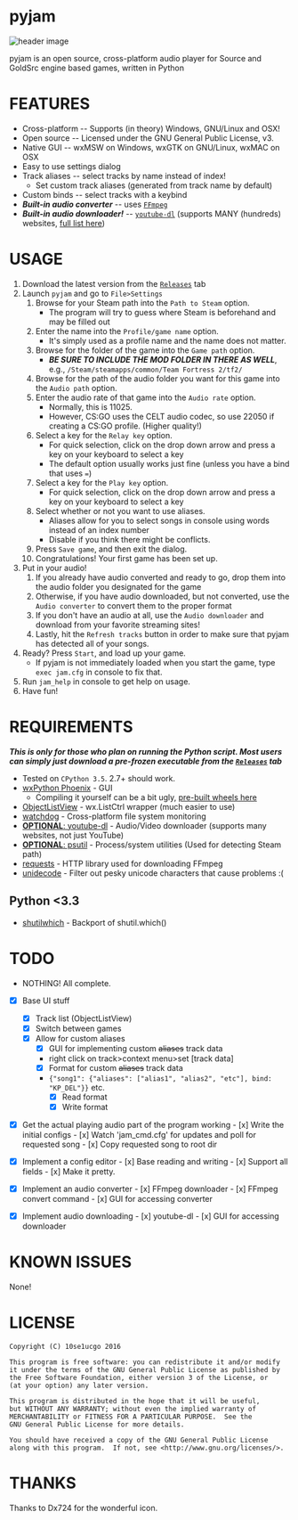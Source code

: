 # pyjam
![header image](http://i.imgur.com/ic7toeV.png)

pyjam is an open source, cross-platform audio player for Source and GoldSrc engine based games, written in Python

# FEATURES
* Cross-platform -- Supports (in theory) Windows, GNU/Linux and OSX!
* Open source -- Licensed under the GNU General Public License, v3.
* Native GUI -- wxMSW on Windows, wxGTK on GNU/Linux, wxMAC on OSX
* Easy to use settings dialog
* Track aliases -- select tracks by name instead of index!
  * Set custom track aliases (generated from track name by default)
* Custom binds -- select tracks with a keybind
* ***Built-in audio converter*** -- uses [`FFmpeg`](https://ffmpeg.org/)
* ***Built-in audio downloader!*** -- [`youtube-dl`](https://github.com/rg3/youtube-dl) (supports MANY (hundreds) websites, [full list here](https://rg3.github.io/youtube-dl/supportedsites.html))

# USAGE
1. Download the latest version from the [`Releases`](https://github.com/10se1ucgo/pyjam/releases) tab
2. Launch `pyjam` and go to `File>Settings`
   1. Browse for your Steam path into the `Path to Steam` option. 
      - The program will try to guess where Steam is beforehand and may be filled out
   2. Enter the name into the `Profile/game name` option. 
      - It's simply used as a profile name and the name does not matter.
   3. Browse for the folder of the game into the `Game path` option. 
      - ***BE SURE TO INCLUDE THE MOD FOLDER IN THERE AS WELL***, e.g., `/Steam/steamapps/common/Team Fortress 2/tf2/`
   4. Browse for the path of the audio folder you want for this game into the `Audio path` option.
   5. Enter the audio rate of that game into the `Audio rate` option.
      - Normally, this is 11025.
      - However, CS:GO uses the CELT audio codec, so use 22050 if creating a CS:GO profile. (Higher quality!)
   6. Select a key for the `Relay key` option.
      - For quick selection, click on the drop down arrow and press a key on your keyboard to select a key
      - The default option usually works just fine (unless you have a bind that uses `=`)
   7. Select a key for the `Play key` option.
      - For quick selection, click on the drop down arrow and press a key on your keyboard to select a key
   8. Select whether or not you want to use aliases.
      - Aliases allow for you to select songs in console using words instead of an index number
      - Disable if you think there might be conflicts.
   9. Press `Save game`, and then exit the dialog.
   9. Congratulations! Your first game has been set up.
3. Put in your audio!
   1. If you already have audio converted and ready to go, drop them into the audio folder you designated for the game
   2. Otherwise, if you have audio downloaded, but not converted, use the `Audio converter` to convert them to the proper format
   3. If you don't have an audio at all, use the `Audio downloader` and download from your favorite streaming sites!
   4. Lastly, hit the `Refresh tracks` button in order to make sure that pyjam has detected all of your songs.
4. Ready? Press `Start`, and load up your game.
   - If pyjam is not immediately loaded when you start the game, type `exec jam.cfg` in console to fix that.
5. Run `jam_help` in console to get help on usage.
6. Have fun!


# REQUIREMENTS
***This is only for those who plan on running the Python script. Most users can simply just download a pre-frozen executable from the [`Releases`](https://github.com/10se1ucgo/pyjam/releases) tab***
* Tested on `CPython 3.5`. 2.7+ should work.
* [wxPython Phoenix](https://github.com/wxWidgets/Phoenix) - GUI
    * Compiling it yourself can be a bit ugly, [pre-built wheels here](http://wxpython.org/Phoenix/snapshot-builds/)
* [ObjectListView](https://pypi.python.org/pypi/ObjectListView) - wx.ListCtrl wrapper (much easier to use)
* [watchdog](https://pypi.python.org/pypi/watchdog) - Cross-platform file system monitoring
* [**OPTIONAL**: youtube-dl](https://github.com/rg3/youtube-dl/) - Audio/Video downloader (supports many websites, not just 
YouTube)
* [**OPTIONAL**: psutil](https://github.com/giampaolo/psutil) - Process/system utilities  (Used for detecting Steam 
path)
* [requests](http://docs.python-requests.org/en/master/) - HTTP library used for downloading FFmpeg
* [unidecode](https://pypi.python.org/pypi/Unidecode) - Filter out pesky unicode characters that cause problems :(

## Python <3.3
* [shutilwhich](https://pypi.python.org/pypi/shutilwhich) - Backport of shutil.which()

# TODO
- NOTHING! All complete.
- [x] Base UI stuff
    - [x] Track list (ObjectListView)
    - [x] Switch between games
    - [x] Allow for custom aliases
        - [x] GUI for implementing custom ~~aliases~~ track data
        - right click on track>context menu>set [track data]
        - [x] Format for custom ~~aliases~~ track data
        - ```{"song1": {"aliases": ["alias1", "alias2", "etc"], bind: "KP_DEL"}}``` etc.
            - [x] Read format
            - [x] Write format
- [x] Get the actual playing audio part of the program working
      - [x] Write the initial configs
      - [x] Watch 'jam_cmd.cfg' for updates and poll for requested song
      - [x] Copy requested song to root dir
- [x] Implement a config editor
      - [x] Base reading and writing
      - [x] Support all fields
      - [x] Make it pretty.
- [x] Implement an audio converter
      - [x] FFmpeg downloader
      - [x] FFmpeg convert command
      - [x] GUI for accessing converter
- [x] Implement audio downloading
      - [x] youtube-dl
      - [x] GUI for accessing downloader


# KNOWN ISSUES
None!



# LICENSE
```
Copyright (C) 10se1ucgo 2016

This program is free software: you can redistribute it and/or modify
it under the terms of the GNU General Public License as published by
the Free Software Foundation, either version 3 of the License, or
(at your option) any later version.

This program is distributed in the hope that it will be useful,
but WITHOUT ANY WARRANTY; without even the implied warranty of
MERCHANTABILITY or FITNESS FOR A PARTICULAR PURPOSE.  See the
GNU General Public License for more details.

You should have received a copy of the GNU General Public License
along with this program.  If not, see <http://www.gnu.org/licenses/>.
```

# THANKS
Thanks to Dx724 for the wonderful icon.
